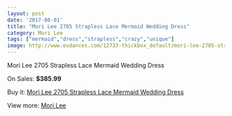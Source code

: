```yaml
---
layout: post
date: '2017-08-01'
title: "Mori Lee 2705 Strapless Lace Mermaid Wedding Dress"
category: Mori Lee
tags: ["mermaid","dress","strapless","crazy","unique"]
image: http://www.eudances.com/12733-thickbox_default/mori-lee-2705-strapless-lace-mermaid-wedding-dress.jpg
---
```

Mori Lee 2705 Strapless Lace Mermaid Wedding Dress

On Sales: **$385.99**
<a href="https://www.eudances.com/en/mori-lee/3905-mori-lee-2705-strapless-lace-mermaid-wedding-dress.html"><amp-img layout="responsive" width="600" height="600" src="//www.eudances.com/12733-thickbox_default/mori-lee-2705-strapless-lace-mermaid-wedding-dress.jpg" alt="Mori Lee 2705 Strapless Lace Mermaid Wedding Dress 0" /></a>
<a href="https://www.eudances.com/en/mori-lee/3905-mori-lee-2705-strapless-lace-mermaid-wedding-dress.html"><amp-img layout="responsive" width="600" height="600" src="//www.eudances.com/12737-thickbox_default/mori-lee-2705-strapless-lace-mermaid-wedding-dress.jpg" alt="Mori Lee 2705 Strapless Lace Mermaid Wedding Dress 1" /></a>
<a href="https://www.eudances.com/en/mori-lee/3905-mori-lee-2705-strapless-lace-mermaid-wedding-dress.html"><amp-img layout="responsive" width="600" height="600" src="//www.eudances.com/12736-thickbox_default/mori-lee-2705-strapless-lace-mermaid-wedding-dress.jpg" alt="Mori Lee 2705 Strapless Lace Mermaid Wedding Dress 2" /></a>
<a href="https://www.eudances.com/en/mori-lee/3905-mori-lee-2705-strapless-lace-mermaid-wedding-dress.html"><amp-img layout="responsive" width="600" height="600" src="//www.eudances.com/12735-thickbox_default/mori-lee-2705-strapless-lace-mermaid-wedding-dress.jpg" alt="Mori Lee 2705 Strapless Lace Mermaid Wedding Dress 3" /></a>
<a href="https://www.eudances.com/en/mori-lee/3905-mori-lee-2705-strapless-lace-mermaid-wedding-dress.html"><amp-img layout="responsive" width="600" height="600" src="//www.eudances.com/12734-thickbox_default/mori-lee-2705-strapless-lace-mermaid-wedding-dress.jpg" alt="Mori Lee 2705 Strapless Lace Mermaid Wedding Dress 4" /></a>

Buy it: [Mori Lee 2705 Strapless Lace Mermaid Wedding Dress](https://www.eudances.com/en/mori-lee/3905-mori-lee-2705-strapless-lace-mermaid-wedding-dress.html "Mori Lee 2705 Strapless Lace Mermaid Wedding Dress")

View more: [Mori Lee](https://www.eudances.com/en/9-mori-lee "Mori Lee")